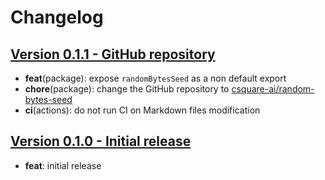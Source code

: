 # Changelog

## [Version 0.1.1 - GitHub repository](https://github.com/csquare-ai/random-bytes-seed/releases/tag/0.1.1)

- **feat**(package): expose `randomBytesSeed` as a non default export
- **chore**(package): change the GitHub repository to [csquare-ai/random-bytes-seed](https://github.com/csquare-ai/random-bytes-seed)
- **ci**(actions): do not run CI on Markdown files modification

## [Version 0.1.0 - Initial release](https://github.com/csquare-ai/random-bytes-seed/releases/tag/0.1.0)

- **feat**: initial release
